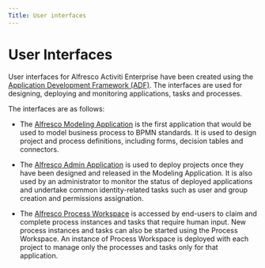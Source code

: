 ```yaml
---
Title: User interfaces
---
```


# User Interfaces
User interfaces for Alfresco Activiti Enterprise have been created using the [Application Development Framework (ADF)](https://www.alfresco.com/platform/alfresco-application-development-framework-adf). The interfaces are used for designing, deploying and monitoring applications, tasks and processes. 

The interfaces are as follows:

* The [Alfresco Modeling Application](../modeling/README.md) is the first application that would be used to model business process to BPMN standards. It is used to design project and process definitions, including forms, decision tables and connectors.
 
* The [Alfresco Admin Application](../administrator/README.md) is used to deploy projects once they have been designed and released in the Modeling Application. It is also used by an administrator to monitor the status of deployed applications and undertake common identity-related tasks such as user and group creation and permissions assignation.

* The [Alfresco Process Workspace](../workspace/README.md) is accessed by end-users to claim and complete process instances and tasks that require human input. New process instances and tasks can also be started using the Process Workspace. An instance of Process Workspace is deployed with each project to manage only the processes and tasks only for that application.


